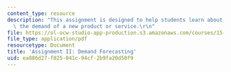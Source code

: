 ```yaml
---
content_type: resource
description: "This assignment is designed to help students learn about how to forecast\
  \ the demand of a new product or service.\r\n"
file: https://ol-ocw-studio-app-production.s3.amazonaws.com/courses/15-835-entrepreneurial-marketing-spring-2002/ea886d27f825041c94cf2b9fa20d50f9_assignment2.pdf
file_type: application/pdf
resourcetype: Document
title: 'Assignment II: Demand Forecasting'
uid: ea886d27-f825-041c-94cf-2b9fa20d50f9
---
```

